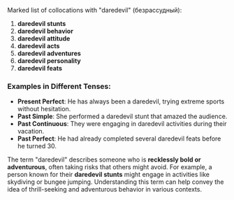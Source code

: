 Marked list of collocations with "daredevil" (безрассудный):

1. **daredevil stunts**  
2. **daredevil behavior**  
3. **daredevil attitude**  
4. **daredevil acts**  
5. **daredevil adventures**  
6. **daredevil personality**  
7. **daredevil feats**  

### Examples in Different Tenses:

- **Present Perfect**: He has always been a daredevil, trying extreme sports without hesitation.  
- **Past Simple**: She performed a daredevil stunt that amazed the audience.  
- **Past Continuous**: They were engaging in daredevil activities during their vacation.  
- **Past Perfect**: He had already completed several daredevil feats before he turned 30.  

The term "daredevil" describes someone who is **recklessly bold or adventurous**, often taking risks that others might avoid. For example, a person known for their **daredevil stunts** might engage in activities like skydiving or bungee jumping. Understanding this term can help convey the idea of thrill-seeking and adventurous behavior in various contexts.
